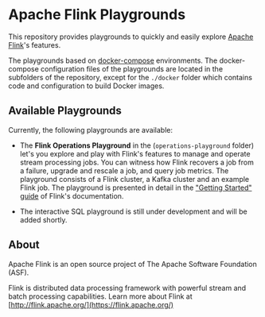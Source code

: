 # Apache Flink Playgrounds

This repository provides playgrounds to quickly and easily explore [Apache Flink](https://flink.apache.org)'s features.

The playgrounds based on [docker-compose](https://docs.docker.com/compose/) environments.
The docker-compose configuration files of the playgrounds are located in the subfolders of the repository, except for the `./docker` folder which contains code and configuration to build Docker images.

## Available Playgrounds

Currently, the following playgrounds are available:

* The **Flink Operations Playground** in the (`operations-playground` folder) let's you explore and play with Flink's features to manage and operate stream processing jobs. You can witness how Flink recovers a job from a failure, upgrade and rescale a job, and query job metrics. The playground consists of a Flink cluster, a Kafka cluster and an example 
Flink job. The playground is presented in detail in the
["Getting Started" guide](https://ci.apache.org/projects/flink/flink-docs-release-1.8/getting-started/docker-playgrounds/flink-cluster-playground.html) of Flink's documentation.

* The interactive SQL playground is still under development and will be added shortly.

## About

Apache Flink is an open source project of The Apache Software Foundation (ASF).

Flink is distributed data processing framework with powerful stream and batch processing capabilities.
Learn more about Flink at [http://flink.apache.org/](https://flink.apache.org/)